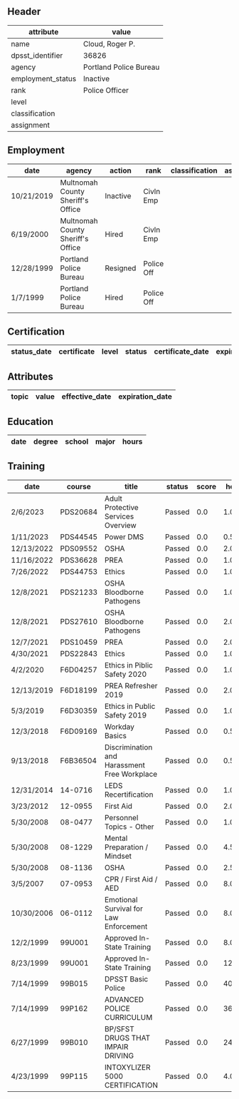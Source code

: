 ## Header
| attribute | value |
| --------- | ----- |
| name | Cloud, Roger P. |
| dpsst_identifier | 36826 |
| agency | Portland Police Bureau |
| employment_status | Inactive |
| rank | Police Officer |
| level |  |
| classification |  |
| assignment |  |
## Employment
| date | agency | action | rank | classification | assignment |
| ---- | ------ | ------ | ---- | -------------- | ---------- |
| 10/21/2019 | Multnomah County Sheriff's Office | Inactive | Civln Emp |  |  |
| 6/19/2000 | Multnomah County Sheriff's Office | Hired | Civln Emp |  |  |
| 12/28/1999 | Portland Police Bureau | Resigned | Police Off |  |  |
| 1/7/1999 | Portland Police Bureau | Hired | Police Off |  |  |
## Certification
| status_date | certificate | level | status | certificate_date | expiration_date | probation_date |
| ----------- | ----------- | ----- | ------ | ---------------- | --------------- | -------------- |
## Attributes
| topic | value | effective_date | expiration_date |
| ----- | ----- | -------------- | --------------- |
## Education
| date | degree | school | major | hours |
| ---- | ------ | ------ | ----- | ----- |
## Training
| date | course | title | status | score | hours |
| ---- | ------ | ----- | ------ | ----- | ----- |
| 2/6/2023 | PDS20684 | Adult Protective Services Overview | Passed | 0.0 | 1.00 |
| 1/11/2023 | PDS44545 | Power DMS | Passed | 0.0 | 0.50 |
| 12/13/2022 | PDS09552 | OSHA | Passed | 0.0 | 2.00 |
| 11/16/2022 | PDS36628 | PREA | Passed | 0.0 | 1.00 |
| 7/26/2022 | PDS44753 | Ethics | Passed | 0.0 | 1.00 |
| 12/8/2021 | PDS21233 | OSHA  Bloodborne Pathogens | Passed | 0.0 | 1.00 |
| 12/8/2021 | PDS27610 | OSHA  Bloodborne Pathogens | Passed | 0.0 | 2.00 |
| 12/7/2021 | PDS10459 | PREA | Passed | 0.0 | 2.00 |
| 4/30/2021 | PDS22843 | Ethics | Passed | 0.0 | 1.00 |
| 4/2/2020 | F6D04257 | Ethics in Piblic Safety 2020 | Passed | 0.0 | 1.00 |
| 12/13/2019 | F6D18199 | PREA Refresher 2019 | Passed | 0.0 | 2.00 |
| 5/3/2019 | F6D30359 | Ethics in Public Safety 2019 | Passed | 0.0 | 1.00 |
| 12/3/2018 | F6D09169 | Workday Basics | Passed | 0.0 | 0.50 |
| 9/13/2018 | F6B36504 | Discrimination and Harassment Free Workplace | Passed | 0.0 | 0.50 |
| 12/31/2014 | 14-0716 | LEDS Recertification | Passed | 0.0 | 1.00 |
| 3/23/2012 | 12-0955 | First Aid | Passed | 0.0 | 2.00 |
| 5/30/2008 | 08-0477 | Personnel Topics - Other | Passed | 0.0 | 1.00 |
| 5/30/2008 | 08-1229 | Mental Preparation / Mindset | Passed | 0.0 | 4.50 |
| 5/30/2008 | 08-1136 | OSHA | Passed | 0.0 | 2.50 |
| 3/5/2007 | 07-0953 | CPR / First Aid / AED | Passed | 0.0 | 8.00 |
| 10/30/2006 | 06-0112 | Emotional Survival for Law Enforcement | Passed | 0.0 | 8.00 |
| 12/2/1999 | 99U001 | Approved In-State Training | Passed | 0.0 | 8.00 |
| 8/23/1999 | 99U001 | Approved In-State Training | Passed | 0.0 | 12.00 |
| 7/14/1999 | 99B015 | DPSST Basic Police | Passed | 0.0 | 400.00 |
| 7/14/1999 | 99P162 | ADVANCED POLICE CURRICULUM | Passed | 0.0 | 360.00 |
| 6/27/1999 | 99B010 | BP/SFST  DRUGS THAT IMPAIR DRIVING | Passed | 0.0 | 24.00 |
| 4/23/1999 | 99P115 | INTOXYLIZER 5000 CERTIFICATION | Passed | 0.0 | 4.00 |
